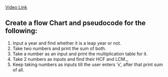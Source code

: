 [Video Link](https://youtu.be/lhELGQAV4gg)

## Create a flow Chart and pseudocode for the following:

1. Input a year and find whether it is a leap year or not.
2. Take two numbers and print the sum of both.
3. Take a number as an input and print the multiplication table for it.
4. Take 2 numbers as inputs and find their HCF and LCM._
5. Keep taking numbers as inputs till the user enters ‘x’, after that print sum of all.
